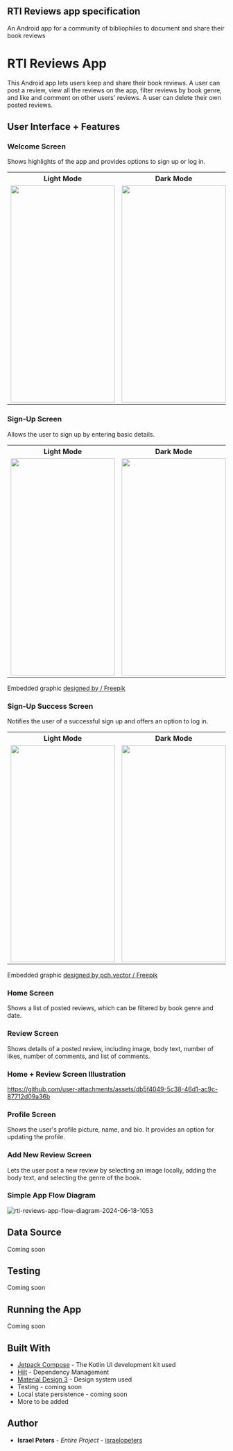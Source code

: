 ## RTI Reviews app specification
An Android app for a community of bibliophiles to document and share their book reviews

# RTI Reviews App
This Android app lets users keep and share their book reviews. A user can post a review, view all the reviews on the app, filter reviews by book genre, and like and comment on other users' reviews. A user can delete their own posted reviews.

## User Interface + Features

### Welcome Screen
Shows highlights of the app and provides options to sign up or log in.
<table>
  <body>
    <tr>
      <th>Light Mode</th>
      <th>Dark Mode</th>
    <tr>
      <td>
        <img src=https://github.com/user-attachments/assets/953abe3f-e870-4f0d-9800-4a43586a8a4e width="240" height="500" />
      </td>
      <td>
        <img src=https://github.com/user-attachments/assets/66d7e72b-fee1-45b8-bf3b-fb85be0f2bab width="240" height="500" />
      </td>
    </tr>
  </body>
</table>


### Sign-Up Screen
Allows the user to sign up by entering basic details.
<table>
  <body>
    <tr>
      <th>Light Mode</th>
      <th>Dark Mode</th>
    <tr>
      <td>
        <img src=https://github.com/user-attachments/assets/f2252a32-6933-4f3d-8e99-914f91098079 width="240" height="500" />
      </td>
      <td>
        <img src=https://github.com/user-attachments/assets/139128f0-d73f-4685-8b42-7e3b4abdf2ac width="240" height="500" />
      </td>
  </body>
</table>
Embedded graphic <a href="http://www.freepik.com">designed by / Freepik</a>

### Sign-Up Success Screen
Notifies the user of a successful sign up and offers an option to log in.
<table>
  <body>
    <tr>
      <th>Light Mode</th>
      <th>Dark Mode</th>
    <tr>
      <td>
        <img src=https://github.com/user-attachments/assets/5a1dabe5-9864-4611-b867-ec2ae5523f69 width="240" height="500" />
      </td>
      <td>
        <img src=https://github.com/user-attachments/assets/8cffe25a-b49e-43ad-9706-5eaba0f32011 width="240" height="500" />
      </td>
  </body>
</table>
Embedded graphic <a href="http://www.freepik.com">designed by pch.vector / Freepik</a>

### Home Screen
Shows a list of posted reviews, which can be filtered by book genre and date.

### Review Screen
Shows details of a posted review, including image, body text, number of likes, number of comments, and list of comments.

### Home + Review Screen Illustration
https://github.com/user-attachments/assets/db5f4049-5c38-46d1-ac9c-87712d09a36b


### Profile Screen
Shows the user's profile picture, name, and bio. It provides an option for updating the profile.

### Add New Review Screen
Lets the user post a new review by selecting an image locally, adding the body text, and selecting the genre of the book.

### Simple App Flow Diagram
![rti-reviews-app-flow-diagram-2024-06-18-1053](https://github.com/user-attachments/assets/7ab39410-4d9f-4bb2-bf21-cce076a79404)


## Data Source
Coming soon
## Testing
Coming soon
## Running the App 
Coming soon

## Built With

* [Jetpack Compose](https://developer.android.com/compose) - The Kotlin UI development kit used
* [Hilt](https://developer.android.com/training/dependency-injection/hilt-android) - Dependency Management
* [Material Design 3](https://m3.material.io/) - Design system used
* Testing - coming soon
* Local state persistence - coming soon
* More to be added

## Author

* **Israel Peters** - *Entire Project* - [israelopeters](https://github.com/israelopeters)

